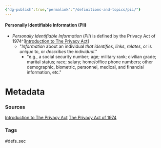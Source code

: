 ```yaml
---
{"dg-publish":true,"permalink":"/definitions-and-topics/pii/"}
---
```


#### Personally Identifiable Information (PII)
- *Personally Identifiable Information* (*PII*) is defined by the Privacy Act of 1974^[[Introduction to The Privacy Act](https://dpcld.defense.gov/Portals/49/Documents/Privacy/2011%20DPCLO_Intro_Privacy_Act.pdf)]
	- "*Information* about an individual *that identifies*, *links*, *relates*, or is *unique* to, or *describes* the *individual*."
		- "e.g., a social security number; age; military rank; civilian grade; marital status; race; salary; home/office phone numbers; other demographic, biometric, personnel, medical, and financial information, etc."






# Metadata

### Sources
[Introduction to The Privacy Act](https://dpcld.defense.gov/Portals/49/Documents/Privacy/2011%20DPCLO_Intro_Privacy_Act.pdf)
[The Privacy Act of 1974](https://www.govinfo.gov/content/pkg/STATUTE-88/pdf/STATUTE-88-Pg1896.pdf)
### Tags
#defs_sec 